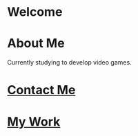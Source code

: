 # Welcome

# About Me
Currently studying to develop video games.

# [Contact Me](equintero21@student.alamo.edu)

# [My Work](github.com/equintero032)
